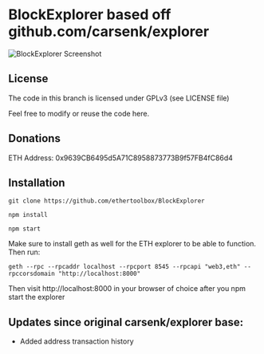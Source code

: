 # BlockExplorer based off github.com/carsenk/explorer

![BlockExplorer Screenshot](https://i.imgur.com/0bl4uTK.jpg)

## License

The code in this branch is licensed under GPLv3 (see LICENSE file)

Feel free to modify or reuse the code here.

## Donations

ETH Address: 0x9639CB6495d5A71C8958873773B9f57FB4fC86d4

## Installation

`git clone https://github.com/ethertoolbox/BlockExplorer`

`npm install`

`npm start`

Make sure to install geth as well for the ETH explorer to be able to function. Then run:

`geth --rpc --rpcaddr localhost --rpcport 8545 --rpcapi "web3,eth" --rpccorsdomain "http://localhost:8000"`

Then visit http://localhost:8000 in your browser of choice after you npm start the explorer

## Updates since original carsenk/explorer base:

- Added address transaction history
